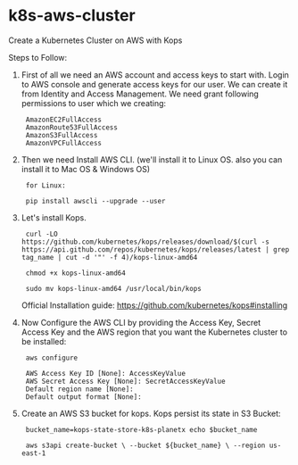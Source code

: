 # k8s-aws-cluster
Create a Kubernetes Cluster on AWS with Kops

Steps to Follow:

1. First of all we need an AWS account and access keys to start with. Login to AWS console and generate access keys for our user. We can create it from Identity and Access Management. We need grant following permissions to user which we creating:

        AmazonEC2FullAccess 
        AmazonRoute53FullAccess 
        AmazonS3FullAccess 
        AmazonVPCFullAccess

2. Then we need Install AWS CLI. (we'll install it to Linux OS. also you can install it to Mac OS & Windows OS)
 
        for Linux:

        pip install awscli --upgrade --user

3. Let's install Kops.

        curl -LO https://github.com/kubernetes/kops/releases/download/$(curl -s https://api.github.com/repos/kubernetes/kops/releases/latest | grep tag_name | cut -d '"' -f 4)/kops-linux-amd64

        chmod +x kops-linux-amd64

        sudo mv kops-linux-amd64 /usr/local/bin/kops

    Official Installation guide: https://github.com/kubernetes/kops#installing

4. Now Configure the AWS CLI by providing the Access Key, Secret Access Key and the AWS region that you want the Kubernetes cluster to be installed:

        aws configure

        AWS Access Key ID [None]: AccessKeyValue
        AWS Secret Access Key [None]: SecretAccessKeyValue
        Default region name [None]:
        Default output format [None]:

5. Create an AWS S3 bucket for kops. Kops persist its state in S3 Bucket:

        bucket_name=kops-state-store-k8s-planetx echo $bucket_name

        aws s3api create-bucket \ --bucket ${bucket_name} \ --region us-east-1 




